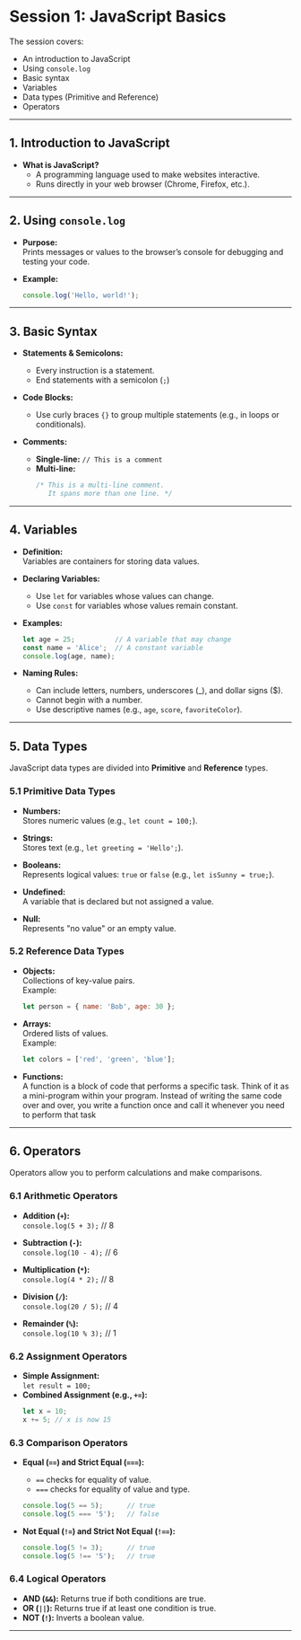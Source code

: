 # Session 1: JavaScript Basics

The session covers:

- An introduction to JavaScript
- Using `console.log`
- Basic syntax
- Variables
- Data types (Primitive and Reference)
- Operators

---

## 1. Introduction to JavaScript

- **What is JavaScript?**
  - A programming language used to make websites interactive.
  - Runs directly in your web browser (Chrome, Firefox, etc.).


---

## 2. Using `console.log`

- **Purpose:**  
  Prints messages or values to the browser’s console for debugging and testing your code.

- **Example:**  
  ```js
  console.log('Hello, world!');
  ```
  
---

## 3. Basic Syntax

- **Statements & Semicolons:**  
  - Every instruction is a statement.
  - End statements with a semicolon (`;`)

- **Code Blocks:**  
  - Use curly braces `{}` to group multiple statements (e.g., in loops or conditionals).

- **Comments:**  
  - **Single-line:** `// This is a comment`
  - **Multi-line:**  
    ```js
    /* This is a multi-line comment.
       It spans more than one line. */
    ```

---

## 4. Variables

- **Definition:**  
  Variables are containers for storing data values.

- **Declaring Variables:**  
  - Use `let` for variables whose values can change.
  - Use `const` for variables whose values remain constant.
  
- **Examples:**  
  ```js
  let age = 25;          // A variable that may change
  const name = 'Alice';  // A constant variable
  console.log(age, name);
  ```

- **Naming Rules:**
  - Can include letters, numbers, underscores (_), and dollar signs ($).
  - Cannot begin with a number.
  - Use descriptive names (e.g., `age`, `score`, `favoriteColor`).

---

## 5. Data Types

JavaScript data types are divided into **Primitive** and **Reference** types.

### 5.1 Primitive Data Types

- **Numbers:**  
  Stores numeric values (e.g., `let count = 100;`).

- **Strings:**  
  Stores text (e.g., `let greeting = 'Hello';`).

- **Booleans:**  
  Represents logical values: `true` or `false` (e.g., `let isSunny = true;`).

- **Undefined:**  
  A variable that is declared but not assigned a value.

- **Null:**  
  Represents "no value" or an empty value.


### 5.2 Reference Data Types

- **Objects:**  
  Collections of key-value pairs.  
  Example:
  ```js
  let person = { name: 'Bob', age: 30 };
  ```

- **Arrays:**  
  Ordered lists of values.  
  Example:
  ```js
  let colors = ['red', 'green', 'blue'];
  ```

- **Functions:**  
  A function is a block of code that performs a specific task. Think of it as a mini-program within your program. Instead of writing the same code over and over, you write a function once and call it whenever you need to perform that task

---

## 6. Operators

Operators allow you to perform calculations and make comparisons.

### 6.1 Arithmetic Operators
- **Addition (`+`):**  
  `console.log(5 + 3);` // 8

- **Subtraction (`-`):**  
  `console.log(10 - 4);` // 6

- **Multiplication (`*`):**  
  `console.log(4 * 2);` // 8

- **Division (`/`):**  
  `console.log(20 / 5);` // 4

- **Remainder (`%`):**  
  `console.log(10 % 3);` // 1

### 6.2 Assignment Operators
- **Simple Assignment:**  
  `let result = 100;`
- **Combined Assignment (e.g., `+=`):**  
  ```js
  let x = 10;
  x += 5; // x is now 15
  ```

### 6.3 Comparison Operators
- **Equal (`==`) and Strict Equal (`===`):**  
  - `==` checks for equality of value.
  - `===` checks for equality of value and type.
  ```js
  console.log(5 == 5);      // true
  console.log(5 === '5');   // false
  ```

- **Not Equal (`!=`) and Strict Not Equal (`!==`):**
  ```js
  console.log(5 != 3);      // true
  console.log(5 !== '5');   // true
  ```

### 6.4 Logical Operators
- **AND (`&&`):** Returns true if both conditions are true.
- **OR (`||`):** Returns true if at least one condition is true.
- **NOT (`!`):** Inverts a boolean value.

---